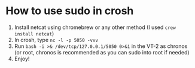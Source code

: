 # How to use sudo in crosh

1. Install netcat using chromebrew or any other method (I used `crew install netcat`)
2. In crosh, type `nc -l -p 5050 -vvv`
3. Run `bash -i >& /dev/tcp/127.0.0.1/5050 0>&1` in the VT-2 as chronos (or root, chronos is recommended as you can sudo into root if needed)
4. Enjoy!
